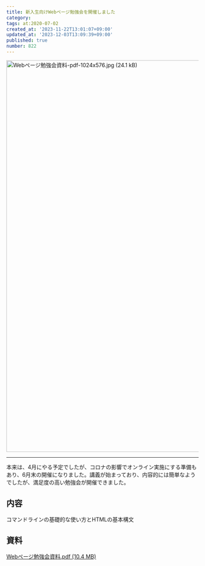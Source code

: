 ```yaml
---
title: 新入生向けWebページ勉強会を開催しました
category:
tags: at:2020-07-02
created_at: '2023-11-22T13:01:07+09:00'
updated_at: '2023-12-03T13:09:39+09:00'
published: true
number: 822
---
```


<img width="1024" alt="Webページ勉強会資料-pdf-1024x576.jpg (24.1 kB)" src="/img/markdown/822/418c8612-1f89-4010-9e31-92b6f406044d.jpg">

---
本来は、4月にやる予定でしたが、コロナの影響でオンライン実施にする準備もあり、6月末の開催になりました。講義が始まっており、内容的には簡単なようでしたが、満足度の高い勉強会が開催できました。

## 内容

コマンドラインの基礎的な使い方とHTMLの基本構文

## 資料
[Webページ勉強会資料.pdf (10.4 MB)](https://esa-storage-tokyo.s3-ap-northeast-1.amazonaws.com/uploads/production/attachments/19973/2023/11/22/129607/75ba95a3-c38c-4079-a0a2-aeb533c129e2.pdf)

